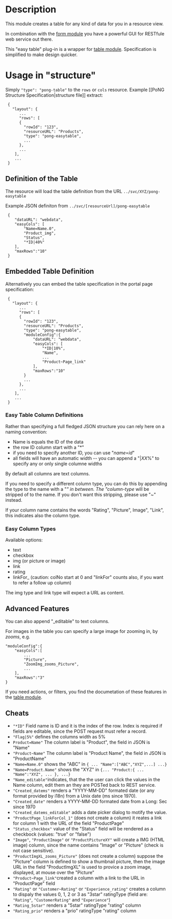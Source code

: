 # Description
This module creates a table for any kind of data for you in a resource view. 

In combination with the [form module](../pong-easyform/) you have a powerful GUI for RESTfule web service out there.

This "easy table" plug-in is a wrapper for [table module](../pong-table/). Specification is simplified to make design quicker. 

# Usage in "structure"

Simply <code>"type": "pong-table"</code> to the <code>rows</code> or <code>cols</code> resource. Example [[PoNG Structure Specification|structure file]] extract:

	 {
	   "layout": {
	      ...
	      "rows": [
	      {
	        "rowId": "123",
	        "resourceURL": "Products",
	        "type": "pong-easytable",
	        ...
	      },
	      ...
	    ],
	    ...
	 }

## Definition of the Table 
The resource will load the table definition from the URL <code>../svc/XYZ/pong-easytable</code>

Example JSON definiton from <code><nowiki>../svc/[resourceUrl]/pong-easytable</nowiki></code>
 
	 {
	    "dataURL": "webdata",
		"easyCols": [
        	"Name=Name.0",
        	"Product_img",
        	"Status",
        	"*ID|40%"
        ],
	    "maxRows":"10"
	 }

## Embedded Table Definition 
Alternatively you can embed the table specification in the portal page specification:

	 {
	   "layout": {
	      ...
	      "rows": [
	      {
	        "rowId": "123",
	        "resourceURL": "Products",
	        "type": "pong-easytable",
            "moduleConfig":{
			    "dataURL": "webdata",			    
               	"easyCols": [
                	"*ID|10%",
                	"Name",
                	...
                	"Product~Page_link"
                ],
			    "maxRows":"10"
            }
	        ...
	      },
	      ...
	    ],
	    ...
	 }

### Easy Table Column Definitions
Rather than specifying a full fledged JSON structure you can  rely here on a naming convention:
* Name is equals the ID of the data
* the row ID column start with a "*"
* if you need to specify another ID, you can use  "*name*=*id*"
* all fields will have an automatic width -- you can append a "|*XX*%" to specify any or only single columne widths

By default all columns are text columns. 

If you need to specify a different column type, you can do this by appending the type to the name with a "_" in between.
The "_*column-type* will be stripped of to the name. If you don't want this stripping, please use "~" instead. 

If your column name contains the words "Rating", "Picture", Image", "Link", 
this indicates also the column type.

### Easy Column Types 
Available options:
* text 
* checkbox
* img (or picture or image)
* link 
* rating
* linkFor_<colNo> (caution: colNo start at 0 and "linkFor" counts also, if you want to refer a follow up column)

The img type and link type will expect a URL as content.

## Advanced Features
You can also append "_editable" to text columns.

For images in the table you can specify a large image for zooming in, by <largeImageId>_zooms_<imageId>, e.g.

	"moduleConfig":{
		"easyCols":[
			...
			"Picture",
			"ZoomImg_zooms_Picture",
			...
		],
		"maxRows":"3"
	}

If you need actions, or filters, you find the documetation of these features in the [table module](../pong-table/).


## Cheats

* `"*ID"` Field name is ID and it is the index of the row. Index is required if fields are editable, since the POST request must refer a record.
* `"Flag|5%"` defines the columns width as 5%  
* `Product=Name"` The column label is "Product", the field in JSON is "Name" 
* `"Product~Name"` The column label is "Product Name", the field in JSON is "ProductName"  
* `"Name=Name.0"` shows the "ABC" in `{ ... "Name":["ABC","XYZ",...] ...}`
* `"Name=Product.Name"` shows the "XYZ" in `{... "Product:{ ... "Name":"XYZ", ... }, ...}`
* `"Name_editable"`indicates, that the the user can click the values in the Name column, edit them an they are POSTed back to REST service.
* `"Created_datems"` renders a "YYYY-MM-DD" formated date (or any format provided by i18n) from a Unix date (ms since 1970). 
* `"Created_date"` renders a YYYY-MM-DD formated date from a Long: Sec since 1970
* `"Created_datems_editable"` adds a date picker dialog to motify the value.  
* `"ProductPage_linkForCol_1"` (does not create a column) it reates a link for column 1 with the URL of the field "ProductPage"
* `"Status_checkbox"` value of the "Status" field will be rendered as a checkbock (values: "true" or "false")
* `"Image"`, `"ProductImage"` or `"ProductPictureXY"` will create a IMG (HTML image) column, since the name contains "Image" or "Picture" (check is not case sensitive).
* `"ProductImgXL_zooms_Picture"` (does not create a column) suppose the "Picture" column is defined to show a thumbnail picture, then the image URL in the field "ProductImgXL" is used to provice a zoom image, displayed, at mouse over the "Picture"    
* `"Product~Page_link"`created a column with a link to the URL in "ProductPage" field
* `"Rating"` or `"Customer~Rating"` or `"Experience_rating"` creates a column to dispaly the values 0, 1, 2 or 3 as "3star" ratingType (field are: `"Rating"`, `"CustomerRating"` and `"Experience"`)
* `"Rating_5star"` renders a "5star" ratingType "rating" column
* `"Rating_prio"` renders a "prio" ratingType "rating" column

